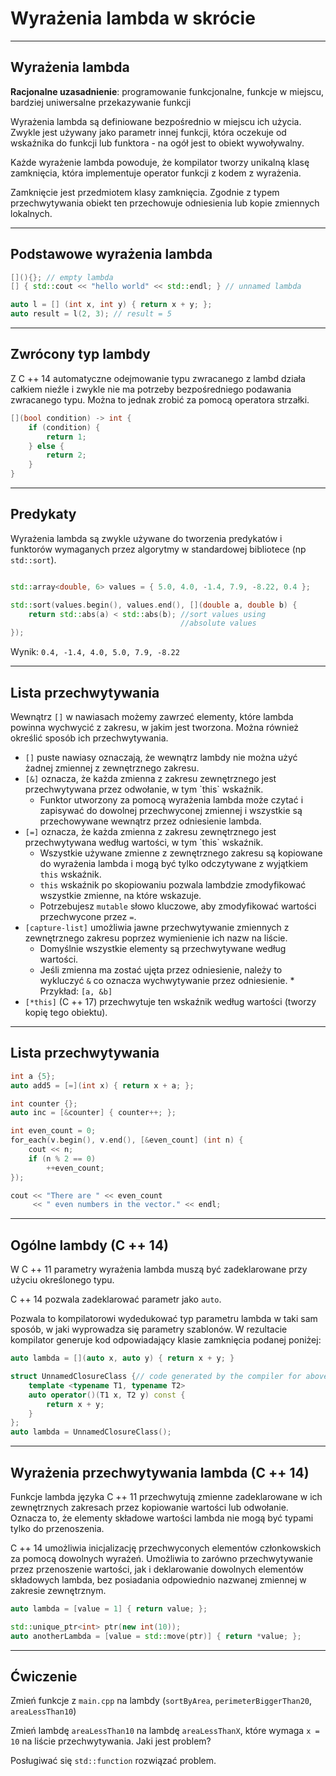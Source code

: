 <!-- .slide: data-background="#111111" -->
# Wyrażenia lambda w skrócie

___

## Wyrażenia lambda

**Racjonalne uzasadnienie**: programowanie funkcjonalne, funkcje w miejscu, bardziej uniwersalne przekazywanie funkcji
<!-- .element: class="fragment fade-in" -->

Wyrażenia lambda są definiowane bezpośrednio w miejscu ich użycia. Zwykle jest używany jako parametr innej funkcji, która oczekuje od wskaźnika do funkcji lub funktora - na ogół jest to obiekt wywoływalny.
<!-- .element: class="fragment fade-in" -->

Każde wyrażenie lambda powoduje, że kompilator tworzy unikalną klasę zamknięcia, która implementuje operator funkcji z kodem z wyrażenia.
<!-- .element: class="fragment fade-in" -->

Zamknięcie jest przedmiotem klasy zamknięcia. Zgodnie z typem przechwytywania obiekt ten przechowuje odniesienia lub kopie zmiennych lokalnych.
<!-- .element: class="fragment fade-in" -->

___

## Podstawowe wyrażenia lambda

```c++
[](){}; // empty lambda
[] { std::cout << "hello world" << std::endl; } // unnamed lambda

auto l = [] (int x, int y) { return x + y; };
auto result = l(2, 3); // result = 5
```

___

## Zwrócony typ lambdy

Z C ++ 14 automatyczne odejmowanie typu zwracanego z lambd działa całkiem nieźle i zwykle nie ma potrzeby bezpośredniego podawania zwracanego typu. Można to jednak zrobić za pomocą operatora strzałki.
<!-- .element: class="fragment fade-in" -->

```c++
[](bool condition) -> int {
    if (condition) {
        return 1;
    } else {
        return 2;
    }
}
```
<!-- .element: class="fragment fade-in" -->

___

## Predykaty

Wyrażenia lambda są zwykle używane do tworzenia predykatów i funktorów wymaganych przez algorytmy w standardowej bibliotece (np `std::sort`).
<!-- .element: class="fragment fade-in" -->

```c++

std::array<double, 6> values = { 5.0, 4.0, -1.4, 7.9, -8.22, 0.4 };

std::sort(values.begin(), values.end(), [](double a, double b) {
    return std::abs(a) < std::abs(b); //sort values using
                                      //absolute values
});
```
<!-- .element: class="fragment fade-in" -->

Wynik: `0.4, -1.4, 4.0, 5.0, 7.9, -8.22`
<!-- .element: class="fragment fade-in" -->

___
<!-- .slide: style="font-size: 0.9em" -->

## Lista przechwytywania

Wewnątrz `[]` w nawiasach możemy zawrzeć elementy, które lambda powinna wychwycić z zakresu, w jakim jest tworzona. Można również określić sposób ich przechwytywania.

* <!-- .element: class="fragment fade-in" --> <code>[]</code> puste nawiasy oznaczają, że wewnątrz lambdy nie można użyć żadnej zmiennej z zewnętrznego zakresu.
* <!-- .element: class="fragment fade-in" --> <code>[&]</code> oznacza, że ​​każda zmienna z zakresu zewnętrznego jest przechwytywana przez odwołanie, w tym `this` wskaźnik.
  * Funktor utworzony za pomocą wyrażenia lambda może czytać i zapisywać do dowolnej przechwyconej zmiennej i wszystkie są przechowywane wewnątrz przez odniesienie lambda.
* <!-- .element: class="fragment fade-in" --> <code>[=]</code> oznacza, że ​​każda zmienna z zakresu zewnętrznego jest przechwytywana według wartości, w tym `this` wskaźnik.
  * Wszystkie używane zmienne z zewnętrznego zakresu są kopiowane do wyrażenia lambda i mogą być tylko odczytywane z wyjątkiem `this` wskaźnik.
  * `this` wskaźnik po skopiowaniu pozwala lambdzie zmodyfikować wszystkie zmienne, na które wskazuje.
  * Potrzebujesz `mutable` słowo kluczowe, aby zmodyfikować wartości przechwycone przez `=`.
* <!-- .element: class="fragment fade-in" --> <code>[capture-list]</code> umożliwia jawne przechwytywanie zmiennych z zewnętrznego zakresu poprzez wymienienie ich nazw na liście.
  * Domyślnie wszystkie elementy są przechwytywane według wartości.
  * Jeśli zmienna ma zostać ujęta przez odniesienie, należy to wykluczyć `&` co oznacza wychwytywanie przez odniesienie. * Przykład: `[a, &b]`
* <!-- .element: class="fragment fade-in" --> <code>[*this]</code> (C ++ 17) przechwytuje ten wskaźnik według wartości (tworzy kopię tego obiektu).

___

## Lista przechwytywania

```c++
int a {5};
auto add5 = [=](int x) { return x + a; };

int counter {};
auto inc = [&counter] { counter++; };

int even_count = 0;
for_each(v.begin(), v.end(), [&even_count] (int n) {
    cout << n;
    if (n % 2 == 0)
        ++even_count;
});

cout << "There are " << even_count
     << " even numbers in the vector." << endl;
```

___
<!-- .slide: style="font-size: 0.95em" -->

## Ogólne lambdy (C ++ 14)

W C ++ 11 parametry wyrażenia lambda muszą być zadeklarowane przy użyciu określonego typu.

C ++ 14 pozwala zadeklarować parametr jako `auto`.

Pozwala to kompilatorowi wydedukować typ parametru lambda w taki sam sposób, w jaki wyprowadza się parametry szablonów. W rezultacie kompilator generuje kod odpowiadający klasie zamknięcia podanej poniżej:

```c++
auto lambda = [](auto x, auto y) { return x + y; }

struct UnnamedClosureClass {// code generated by the compiler for above 1 line
    template <typename T1, typename T2>
    auto operator()(T1 x, T2 y) const {
        return x + y;
    }
};
auto lambda = UnnamedClosureClass();
```

___

## Wyrażenia przechwytywania lambda (C ++ 14)

Funkcje lambda języka C ++ 11 przechwytują zmienne zadeklarowane w ich zewnętrznych zakresach przez kopiowanie wartości lub odwołanie. Oznacza to, że elementy składowe wartości lambda nie mogą być typami tylko do przenoszenia.

C ++ 14 umożliwia inicjalizację przechwyconych elementów członkowskich za pomocą dowolnych wyrażeń. Umożliwia to zarówno przechwytywanie przez przenoszenie wartości, jak i deklarowanie dowolnych elementów składowych lambda, bez posiadania odpowiednio nazwanej zmiennej w zakresie zewnętrznym.

```c++
auto lambda = [value = 1] { return value; };

std::unique_ptr<int> ptr(new int(10));
auto anotherLambda = [value = std::move(ptr)] { return *value; };
```

___

## Ćwiczenie

Zmień funkcje z `main.cpp` na lambdy (`sortByArea`, `perimeterBiggerThan20`, `areaLessThan10`)

Zmień lambdę `areaLessThan10` na lambdę `areaLessThanX`, które wymaga `x = 10` na liście przechwytywania. Jaki jest problem?

Posługiwać się `std::function` rozwiązać problem.
